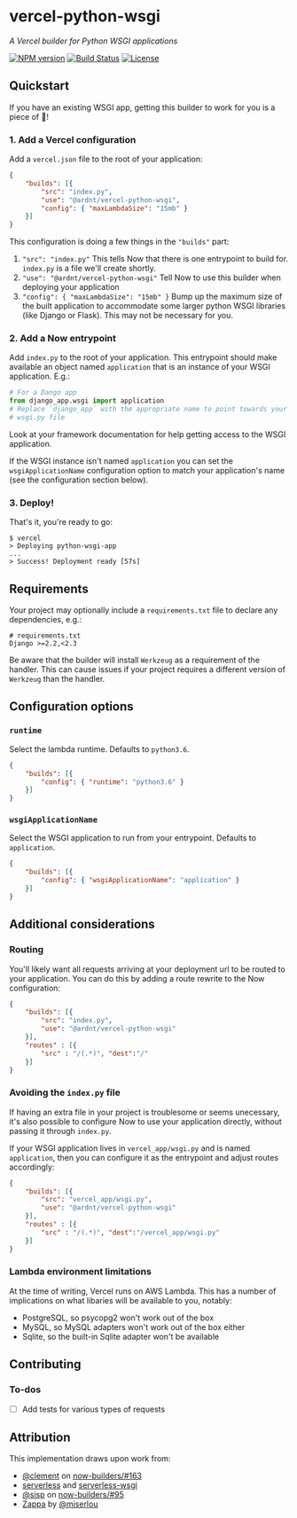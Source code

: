 # vercel-python-wsgi
*A Vercel builder for Python WSGI applications*

[![NPM version](https://img.shields.io/npm/v/@ardnt/vercel-python-wsgi.svg)](https://www.npmjs.com/package/@ardnt/vercel-python-wsgi)
[![Build Status](https://travis-ci.org/ardnt/vercel-python-wsgi.svg?branch=master)](https://travis-ci.org/ardnt/vercel-python-wsgi)
[![License](https://img.shields.io/npm/l/@ardnt/vercel-python-wsgi.svg)](https://github.com/ardnt/vercel-python-wsgi/blob/master/LICENSE)

## Quickstart

If you have an existing WSGI app, getting this builder to work for you is a
piece of 🍰!


### 1. Add a Vercel configuration

Add a `vercel.json` file to the root of your application:

```json
{
    "builds": [{
        "src": "index.py",
        "use": "@ardnt/vercel-python-wsgi",
        "config": { "maxLambdaSize": "15mb" }
    }]
}
```

This configuration is doing a few things in the `"builds"` part:

1. `"src": "index.py"`
   This tells Now that there is one entrypoint to build for. `index.py` is a
   file we'll create shortly.
2. `"use": "@ardnt/vercel-python-wsgi"`
   Tell Now to use this builder when deploying your application
3. `"config": { "maxLambdaSize": "15mb" }`
   Bump up the maximum size of the built application to accommodate some larger
   python WSGI libraries (like Django or Flask). This may not be necessary for
   you.


### 2. Add a Now entrypoint

Add `index.py` to the root of your application. This entrypoint should make
available an object named `application` that is an instance of your WSGI
application. E.g.:

```python
# For a Dango app
from django_app.wsgi import application
# Replace `django_app` with the appropriate name to point towards your project's
# wsgi.py file
```

Look at your framework documentation for help getting access to the WSGI
application.

If the WSGI instance isn't named `application` you can set the
`wsgiApplicationName` configuration option to match your application's name (see
the configuration section below).


### 3. Deploy!

That's it, you're ready to go:

```
$ vercel
> Deploying python-wsgi-app
...
> Success! Deployment ready [57s]
```


## Requirements

Your project may optionally include a `requirements.txt` file to declare any
dependencies, e.g.:

```
# requirements.txt
Django >=2.2,<2.3
```

Be aware that the builder will install `Werkzeug` as a requirement of the
handler. This can cause issues if your project requires a different version of
`Werkzeug` than the handler.


## Configuration options

### `runtime`

Select the lambda runtime. Defaults to `python3.6`.
```json
{
    "builds": [{
        "config": { "runtime": "python3.6" }
    }]
}
```


### `wsgiApplicationName`

Select the WSGI application to run from your entrypoint. Defaults to
`application`.
```json
{
    "builds": [{
        "config": { "wsgiApplicationName": "application" }
    }]
}
```


## Additional considerations

### Routing

You'll likely want all requests arriving at your deployment url to be routed to
your application. You can do this by adding a route rewrite to the Now
configuration:
```json
{
    "builds": [{
        "src": "index.py",
        "use": "@ardnt/vercel-python-wsgi"
    }],
    "routes" : [{
        "src" : "/(.*)", "dest":"/"
    }]
}
```

### Avoiding the `index.py` file

If having an extra file in your project is troublesome or seems unecessary, it's
also possible to configure Now to use your application directly, without passing
it through `index.py`.

If your WSGI application lives in `vercel_app/wsgi.py` and is named `application`,
then you can configure it as the entrypoint and adjust routes accordingly:
```json
{
    "builds": [{
        "src": "vercel_app/wsgi.py",
        "use": "@ardnt/vercel-python-wsgi"
    }],
    "routes" : [{
        "src" : "/(.*)", "dest":"/vercel_app/wsgi.py"
    }]
}
```

### Lambda environment limitations

At the time of writing, Vercel runs on AWS Lambda. This has a number of
implications on what libaries will be available to you, notably:

- PostgreSQL, so psycopg2 won't work out of the box
- MySQL, so MySQL adapters won't work out of the box either
- Sqlite, so the built-in Sqlite adapter won't be available


## Contributing

### To-dos

- [ ] Add tests for various types of requests


## Attribution

This implementation draws upon work from:

- [@clement](https://github.com/rclement) on
   [now-builders/#163](https://github.com/zeit/now-builders/pull/163)
- [serverless](https://github.com/serverless/serverless) and
   [serverless-wsgi](https://github.com/logandk/serverless-wsgi)
- [@sisp](https://github.com/sisp) on
   [now-builders/#95](https://github.com/zeit/now-builders/pull/95)
- [Zappa](https://github.com/Miserlou/Zappa) by
   [@miserlou](https://github.com/Miserlou)
